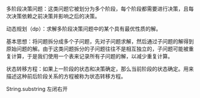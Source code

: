 多阶段决策问题：这类问题它被划分为多个阶段，每个阶段都需要进行决策，且每次决策依赖之前决策并影响之后的决策。



动态规划（dp）：求解多阶段决策问题中的某个具有最优性质的解。



基本思想：将问题拆分成多个子问题，先对子问题求解，然后通过子问题的解得到原始问题的解。由于这类问题拆分的子问题往往不是相互独立的，子问题可能被重复计算，于是我们使用一个表来记录所有子问题的解，以减少重复计算。



状态转移方程：如果上一阶段的状态和决策确定，那么当前阶段的状态确定。用来描述这种前后阶段关系的方程被称为状态转移方程。



String.substring 左闭右开